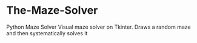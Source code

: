 # The-Maze-Solver
Python Maze Solver
Visual maze solver on Tkinter. Draws a random maze and then systematically solves it